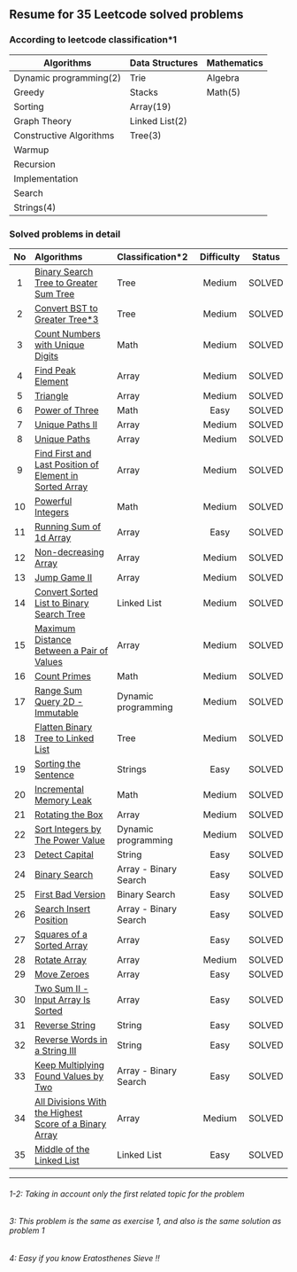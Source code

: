 
## Resume for 35 Leetcode solved problems

### According to leetcode classification*1

| Algorithms              | Data Structures | Mathematics |
|-------------------------|-----------------| ---         |
| Dynamic programming(2)  | Trie            | Algebra     |
| Greedy                  | Stacks          | Math(5)     |
| Sorting                 | Array(19)       |             |
| Graph Theory            | Linked List(2)  |             |
| Constructive Algorithms | Tree(3)         |             |
| Warmup                  |                 |             |
| Recursion               |                 |             |
| Implementation          |                 |             |
| Search                  |                 |             |
| Strings(4)              |                 |             |


### Solved problems in detail

| No  | Algorithms                    | Classification*2     | Difficulty | Status | 
|:---:| :---                          |:---------------------|:----------:| :---:  |
|  1  | [Binary Search Tree to Greater Sum Tree](https://leetcode.com/problems/binary-search-tree-to-greater-sum-tree/)| Tree                 |   Medium   | SOLVED |
|  2  | [Convert BST to Greater Tree*3](https://leetcode.com/problems/convert-bst-to-greater-tree/)| Tree                 |   Medium   | SOLVED |
|  3  | [Count Numbers with Unique Digits](https://leetcode.com/problems/count-numbers-with-unique-digits/)| Math                 |   Medium   | SOLVED |
|  4  | [Find Peak Element](https://leetcode.com/problems/find-peak-element/)| Array                |   Medium   | SOLVED |
|  5  | [Triangle](https://leetcode.com/problems/triangle/)| Array                |   Medium   | SOLVED |
|  6  | [Power of Three](https://leetcode.com/problems/power-of-three/)| Math                 |    Easy    | SOLVED |
|  7  | [Unique Paths II](https://leetcode.com/problems/unique-paths-ii/)| Array                |   Medium   | SOLVED |
|  8  | [Unique Paths](https://leetcode.com/problems/unique-paths/)| Array                |   Medium   | SOLVED |
|  9  | [Find First and Last Position of Element in Sorted Array](https://leetcode.com/problems/find-first-and-last-position-of-element-in-sorted-array/)| Array                |   Medium   | SOLVED |
| 10  | [Powerful Integers](https://leetcode.com/problems/powerful-integers/)| Math                 |   Medium   | SOLVED |
| 11  | [Running Sum of 1d Array](https://leetcode.com/problems/running-sum-of-1d-array/)| Array                |    Easy    | SOLVED |
| 12  | [Non-decreasing Array](https://leetcode.com/problems/non-decreasing-array/)| Array                |   Medium   | SOLVED |
| 13  | [Jump Game II](https://leetcode.com/problems/jump-game-ii/)| Array                |   Medium   | SOLVED |
| 14  | [Convert Sorted List to Binary Search Tree](https://leetcode.com/problems/convert-sorted-list-to-binary-search-tree/)| Linked List          |   Medium   | SOLVED |
| 15  | [Maximum Distance Between a Pair of Values](https://leetcode.com/problems/maximum-distance-between-a-pair-of-values/)| Array                |   Medium   | SOLVED |
| 16  | [Count Primes](https://leetcode.com/problems/count-primes/)| Math                 |   Medium   | SOLVED |
| 17  | [Range Sum Query 2D - Immutable](https://leetcode.com/problems/range-sum-query-2d-immutable/)| Dynamic programming  |   Medium   | SOLVED |
| 18  | [Flatten Binary Tree to Linked List](https://leetcode.com/problems/flatten-binary-tree-to-linked-list/)| Tree                 |   Medium   | SOLVED |
| 19  | [Sorting the Sentence](https://leetcode.com/problems/sorting-the-sentence/)| Strings              |    Easy    | SOLVED |
| 20  | [Incremental Memory Leak](https://leetcode.com/problems/incremental-memory-leak/)| Math                 |   Medium   | SOLVED |
| 21  | [Rotating the Box](https://leetcode.com/problems/rotating-the-box/)| Array                |   Medium   | SOLVED |
| 22  | [Sort Integers by The Power Value](https://leetcode.com/problems/sort-integers-by-the-power-value/)| Dynamic programming  |   Medium   | SOLVED |
| 23  | [Detect Capital](https://leetcode.com/problems/detect-capital/)| String               |    Easy    | SOLVED |
| 24  | [Binary Search](https://leetcode.com/problems/binary-search/)| Array - Binary Search |    Easy    | SOLVED |
| 25  | [First Bad Version](https://leetcode.com/problems/first-bad-version/)| Binary Search        |    Easy    | SOLVED |
| 26  | [Search Insert Position](https://leetcode.com/problems/search-insert-position/)| Array - Binary Search |    Easy    | SOLVED |
| 27  | [Squares of a Sorted Array](https://leetcode.com/problems/squares-of-a-sorted-array/)| Array                |    Easy    | SOLVED |
| 28  | [Rotate Array](https://leetcode.com/problems/rotate-array/)| Array                |   Medium   | SOLVED |
| 29  | [Move Zeroes](https://leetcode.com/problems/move-zeroes/)| Array                |    Easy    | SOLVED |
| 30  | [Two Sum II - Input Array Is Sorted](https://leetcode.com/problems/two-sum-ii-input-array-is-sorted/)| Array                |    Easy    | SOLVED |
| 31  | [Reverse String](https://leetcode.com/problems/reverse-string/)| String                    |    Easy    | SOLVED |
| 32  | [Reverse Words in a String III](https://leetcode.com/problems/reverse-words-in-a-string-iii/)| String                    |    Easy    | SOLVED |
| 33  | [Keep Multiplying Found Values by Two](https://leetcode.com/problems/keep-multiplying-found-values-by-two/)| Array - Binary Search |    Easy    | SOLVED |
| 34  | [All Divisions With the Highest Score of a Binary Array](https://leetcode.com/problems/all-divisions-with-the-highest-score-of-a-binary-array/)| Array |   Medium   | SOLVED |
| 35  | [Middle of the Linked List](https://leetcode.com/problems/middle-of-the-linked-list/)| Linked List |    Easy    | SOLVED |

---
###### 1-2: Taking in account only the first related topic for the problem
###### 3: This problem is the same as exercise 1, and also is the same solution as problem 1
###### 4: Easy if you know Eratosthenes Sieve !!